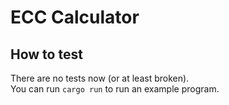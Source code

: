 # ECC Calculator
## How to test
There are no tests now (or at least broken).  
You can run `cargo run` to run an example program.